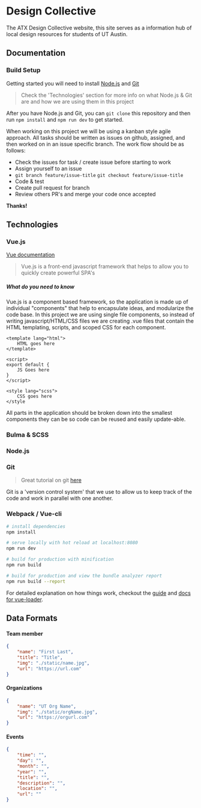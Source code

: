 # Design Collective
The ATX Design Collective website, this site serves as a information hub of local design resources for students of UT Austin.


## Documentation
### Build Setup
Getting started you will need to install [Node.js](https://nodejs.org) and [Git](https://git-scm.com/book/en/v2/Getting-Started-Installing-Git)
> Check the 'Technologies' section for more info on what Node.js & Git are and how we are using them in this project

After you have Node.js and Git, you can `git clone` this repository and then run `npm install` and `npm run dev` to get started.

When working on this project we will be using a kanban style agile approach. All tasks should be written as issues on github, assigned, and then worked on in an issue specific branch. The work flow should be as follows:
* Check the issues for task / create issue before starting to work
* Assign yourself to an issue
* `git branch feature/issue-title` `git checkout feature/issue-title`
* Code & test
* Create pull request for branch
* Review others PR's and merge your code once accepted

**Thanks!**

## Technologies
### Vue.js
[Vue documentation](https://www.vuejs.org/v2/guide/)
> Vue.js is a front-end javascript framework that helps to allow you to quickly create powerful SPA's

##### What do you need to know
Vue.js is a component based framework, so the application is made up of individual "components" that help to encapsulate ideas, and modularize the code base. In this project we are using single file components, so instead of writing javascript/HTML/CSS files we are creating .vue files that contain the HTML templating, scripts, and scoped CSS for each component.
```
<template lang="html">
    HTML goes here
</template>

<script>
export default {
    JS Goes here
}
</script>

<style lang="scss">
    CSS goes here
</style
```
All parts in the application should be broken down into the smallest components they can be so code can be reused and easily update-able.
### Bulma & SCSS

### Node.js

### Git
>Great tutorial on git [here](https://www.atlassian.com/git/tutorials)

Git is a 'version control system' that we use to allow us to keep track of the code and work in parallel with one another.

### Webpack / Vue-cli
``` bash
# install dependencies
npm install

# serve locally with hot reload at localhost:8080
npm run dev

# build for production with minification
npm run build

# build for production and view the bundle analyzer report
npm run build --report
```

For detailed explanation on how things work, checkout the [guide](http://vuejs-templates.github.io/webpack/) and [docs for vue-loader](http://vuejs.github.io/vue-loader).

## Data Formats
#### Team member
``` json
{
    "name": "First Last",
    "title": "Title",
    "img": "./static/name.jpg",
    "url": "https://url.com"
}
```
#### Organizations
``` json
{
    "name": "UT Org Name",
    "img": "./static/orgName.jpg",
    "url": "https://orgurl.com"
}
```
#### Events
``` json
{
    "time": "",
    "day": "",
    "month": "",
    "year": "",
    "title": "",
    "description": "",
    "location": "",
    "url": ""
}
```
